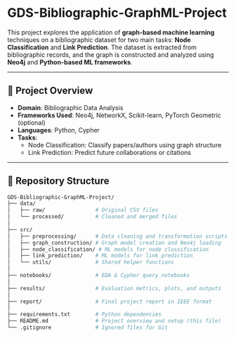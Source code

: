# GDS-Bibliographic-GraphML-Project

This project explores the application of **graph-based machine learning** techniques on a bibliographic dataset for two main tasks: **Node Classification** and **Link Prediction**. The dataset is extracted from bibliographic records, and the graph is constructed and analyzed using **Neo4j** and **Python-based ML frameworks**.

---

## 🚀 Project Overview

- **Domain**: Bibliographic Data Analysis
- **Frameworks Used**: Neo4j, NetworkX, Scikit-learn, PyTorch Geometric (optional)
- **Languages**: Python, Cypher
- **Tasks**:
  - Node Classification: Classify papers/authors using graph structure
  - Link Prediction: Predict future collaborations or citations

---

## 📂 Repository Structure

```bash
GDS-Bibliographic-GraphML-Project/
├── data/
│   ├── raw/                # Original CSV files
│   └── processed/          # Cleaned and merged files
│
├── src/
│   ├── preprocessing/      # Data cleaning and transformation scripts
│   ├── graph_construction/ # Graph model creation and Neo4j loading
│   ├── node_classification/ # ML models for node classification
│   ├── link_prediction/    # ML models for link prediction
│   └── utils/              # Shared helper functions
│
├── notebooks/              # EDA & Cypher query notebooks
│
├── results/                # Evaluation metrics, plots, and outputs
│
├── report/                 # Final project report in IEEE format
│
├── requirements.txt        # Python dependencies
├── README.md               # Project overview and setup (this file)
└── .gitignore              # Ignored files for Git

